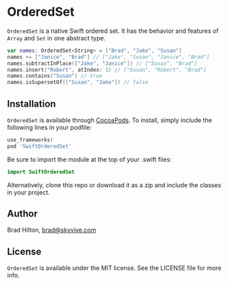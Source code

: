 # OrderedSet

`OrderedSet` is a native Swift ordered set. It has the behavior and features of `Array` and `Set` in one abstract type.
```swift
var names: OrderedSet<String> = ["Brad", "Jake", "Susan"]
names += ["Janice", "Brad"] // ["Jake", "Susan", "Janice", "Brad"]
names.subtractInPlace(["Jake", "Janice"]) // ["Susan", "Brad"]
names.insert("Robert", atIndex: 1) // ["Susan", "Robert", "Brad"]
names.contains("Susan") // true
names.isSupersetOf(["Susan", "Jake"]) // false
```

## Installation

`OrderedSet` is available through [CocoaPods](http://cocoapods.org). To install, simply include the following lines in your podfile:
```ruby
use_frameworks!
pod 'SwiftOrderedSet'
```
Be sure to import the module at the top of your .swift files:
```swift
import SwiftOrderedSet
```
Alternatively, clone this repo or download it as a zip and include the classes in your project.

## Author

Brad Hilton, brad@skyvive.com

## License

`OrderedSet` is available under the MIT license. See the LICENSE file for more info.
